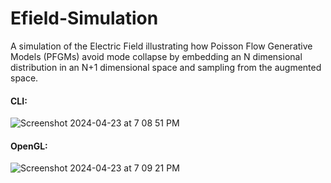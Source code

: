 # Efield-Simulation

A simulation of the Electric Field illustrating how Poisson Flow Generative Models (PFGMs) avoid mode collapse by embedding an N dimensional distribution in an N+1 dimensional space and sampling from the augmented space.


#### CLI:
![Screenshot 2024-04-23 at 7 08 51 PM](https://github.com/arjunchandra2/Efield-Simulation/assets/144268250/ad52a4d0-aff8-4462-bd6f-a447bad4f2f7)

#### OpenGL:
![Screenshot 2024-04-23 at 7 09 21 PM](https://github.com/arjunchandra2/Efield-Simulation/assets/144268250/ef89e5c9-61b0-4ddc-a49b-e0d69fa0aac3)
